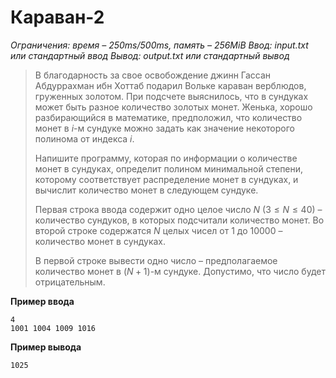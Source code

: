 # Караван-2

*Ограничения: время – 250ms/500ms, память – 256MiB Ввод: input.txt или стандартный ввод Вывод: output.txt или стандартный вывод*

> В благодарность за свое освобождение джинн Гассан Абдуррахман ибн Хоттаб подарил Вольке караван верблюдов, груженных золотом. При подсчете выяснилось, что в сундуках может быть разное количество золотых монет. Женька, хорошо разбирающийся в математике, предположил, что количество монет в $i$-м сундуке можно задать как значение некоторого полинома от индекса $i$.
>
> Напишите программу, которая по информации о количестве монет в сундуках, определит полином минимальной степени, которому соответствует распределение монет в сундуках, и вычислит количество монет в следующем сундуке.
>
> Первая строка ввода содержит одно целое число $N$ $(3 ≤ N ≤ 40)$ – количество сундуков, в которых подсчитали количество монет. Во второй строке содержатся $N$ целых чисел от 1 до 10000 – количество монет в сундуках.
>
> В первой строке вывести одно число – предполагаемое количество монет в $(N+1)$-м сундуке. Допустимо, что число будет отрицательным.

**Пример ввода**
```
4
1001 1004 1009 1016
```
**Пример вывода**
```
1025
```
